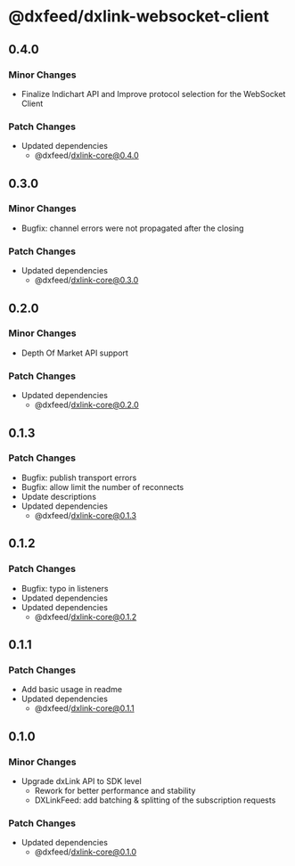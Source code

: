 # @dxfeed/dxlink-websocket-client

## 0.4.0

### Minor Changes

- Finalize Indichart API and Improve protocol selection for the WebSocket Client

### Patch Changes

- Updated dependencies
  - @dxfeed/dxlink-core@0.4.0

## 0.3.0

### Minor Changes

- Bugfix: channel errors were not propagated after the closing

### Patch Changes

- Updated dependencies
  - @dxfeed/dxlink-core@0.3.0

## 0.2.0

### Minor Changes

- Depth Of Market API support

### Patch Changes

- Updated dependencies
  - @dxfeed/dxlink-core@0.2.0

## 0.1.3

### Patch Changes

- Bugfix: publish transport errors
- Bugfix: allow limit the number of reconnects
- Update descriptions
- Updated dependencies
  - @dxfeed/dxlink-core@0.1.3

## 0.1.2

### Patch Changes

- Bugfix: typo in listeners
- Updated dependencies
- Updated dependencies
  - @dxfeed/dxlink-core@0.1.2

## 0.1.1

### Patch Changes

- Add basic usage in readme
- Updated dependencies
  - @dxfeed/dxlink-core@0.1.1

## 0.1.0

### Minor Changes

- Upgrade dxLink API to SDK level
  - Rework for better performance and stability
  - DXLinkFeed: add batching & splitting of the subscription requests

### Patch Changes

- Updated dependencies
  - @dxfeed/dxlink-core@0.1.0
